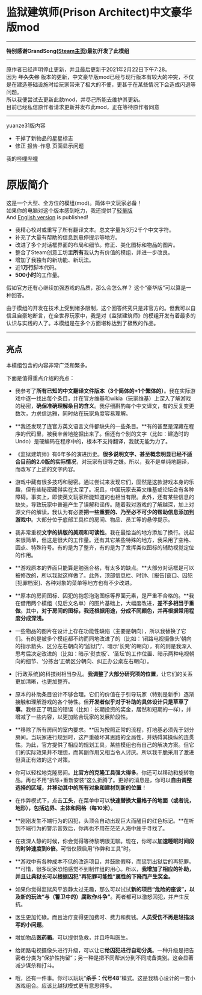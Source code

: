 # 监狱建筑师(Prison Architect)中文豪华版mod
***
**特别感谢GrandSong([Steam主页](https://steamcommunity.com/id/grandsong/))最初开发了此模组**
***
原作者已经声明停止更新，并且最后更新于2021年2月22日下午7:28。  
因为 ~~年久失修~~ 版本的更新，中文豪华版mod已经与现行版本有较大的冲突，不仅是在建造基础设施时给玩家带来了极大的不便，更甚于在某些情况下会造成闪退等问题。   
所以我便尝试去更新此款mod，并尽己所能去维护其更新。   
目前已经私信原作者请求更新并发布此mod，正在等待原作者同意  
***
yuanze31版内容
* 干掉了新物品的星星标志
* 修正 报告-作息 页面显示问题  

我的[哔哩哔哩](https://space.bilibili.com/74882786)

# 原版简介

这是一个大型、全方位的模组(mod)。简体中文玩家必备！  
如果你的电脑对这个版本感到吃力，我还提供了[轻量版](http://steamcommunity.com/sharedfiles/filedetails/?id=834247585)  
And [English version](http://steamcommunity.com/sharedfiles/filedetails/?id=830937667) is published!  

* 我精心校对或重写了所有翻译文本。总文字量为3万2千个中文字符。  
* 补充了大量有帮助的信息到悬停提示等地方。  
* 改进了多个对话框界面的布局和细节。修正、美化图标和物品的图片。  
* 整合了Steam创意工坊里**所有**我认为有价值的模组，并进一步改良。  
* 增加了我独有的新功能、新玩法。  
* 近**1万行**脚本代码。  
* **500小时**的工作量。   

假如官方还有心继续加强游戏的品质，那么会怎么样？
这个“豪华版”可以算是一种回答。

由于模组的开发在技术上受到诸多限制，这个回答终究只是非官方的。但我可以自信且自豪地断言，在全世界玩家中，我是对《监狱建筑师》的模组开发有着最多的认识与实践的人了。本模组是在多个方面堪称达到了极致的作品。


***
## 亮点
本模组包含的内容非常广泛和繁多。  

下面是值得重点介绍的亮点：   

* 我参考了**所有已知的中文翻译文件版本（3个简体的+1个繁体的）**。我在实际游戏中逐一找出每个条目，并在官方维基和wikia（玩家维基）上深入了解游戏的秘密，**确保准确理解条目的含义**。我仔细斟酌每个中文译文，有的反复变更数次，力求信达雅，同时站在玩家角度容易理解。  

* **我还发现了连官方英文语言文件都缺失的一些条目。**有的甚至是深藏在程序的代码里，被我辛苦地挖掘出来了。但还有个别的文字（比如：建造时的Undo）是硬编码在程序中的，根本不支持翻译，我就无能为力了。  

* 《监狱建筑师》有6年多的演进历史。**很多说明文字、甚至概念明显已经不适合目前的2.0版的实际情况**，对玩家有误导之嫌。所以，我不是单纯地翻译，而改写了上述的文字内容。  

* 游戏中藏有很多技巧和秘密。通过尝试来发现它们，固然是这款游戏本身的乐趣，但有些秘密藏得实在太深了。况且，中国玩家去英文维基或论坛会有各种障碍。事实上，即使英文玩家所能知道的也相当有限。此外，还有某些信息的缺失，导致玩家中普遍产生了误解和谣传。随着我对游戏的了解越深，加上对源文件的解读，我认为有必要**把一些重要的、乃至必不可少的帮助信息添加到游戏中**。大部分位于底部工具栏的房间、物品、员工等的悬停提示。  

* 我非常重视**文字的排版的美观和可读性**。我在最恰当的地方添加了换行。说起来很简单，但这是很大的工作量。还有其它某些特殊的地方，我采用了空格、圆点、特殊符号。有的是为了整齐，有的是为了发挥类似图标的辅助视觉定位的作用。  
* **游戏原本的界面只能算是勉强合格，有太多的缺点。**大部分对话框是可以被修改的，所以我就这样做了。此外，顶部信息栏、时钟、[报告]窗口、囚犯[犯罪档案]、各种对象的菜单等地方也有不少改进。  

* **原本的房间图标、囚犯的抱怨泡泡图标等界面元素，是严重不合格的。**我在借用两个模组（见后文名单）的图片基础上，大幅度改进，**差不多相当于重做**。其中，**对于房间的图标，我还根据用途，分成不同颜色，并再根据常用程度分成深浅。**  

* 一些物品的图片在设计上存在功能性缺陷（主要是朝向），所以我替换了它们。有的是被多个模组都不约而同地改进了的（比如：‘闭路电视摄像头’朝向的指示箭头、区分左右朝向的‘监狱门’、暗示‘长凳’的朝向），有的则是我深入思考后决定改进的（比如：暗示‘熨衣板’、‘圣坛’的工作位置、暗示两种电视朝向的细节、‘分拣台’正确区分朝向、纠正办公桌左右朝向）。  

* [行政系统]的科技树相当杂乱。**我调整了大部分研究项的位置**，让它们的关系更加清晰，也更加整齐。  

* 原本的补助条目设计不够合理。它们的价值在于引导玩家（特别是新手）逐渐接触和理解游戏的各个特性。但**开发者似乎对于补助的具体设计只是草草了事**。我修正了明显的错误（比如：长期投资的奖金，居然和短期的一样），并增减了一些内容，以更加贴合玩家的发展阶段性。  

* **移除了所有房间的室内要求。**因为按照正常的流程，打地基必须先于划分房间。当玩家进行规划时，这严重破坏其思路的全局性，并妨碍其操纵的连贯性。为此，官方提供了相应的规划工具，某些模组也有自己的解决方案。但它们的实际效果并不理想，而其副作用又相当令人讨厌。所以我干脆采用了激进但真正有效的这个对策。  

* 你可以轻松地克隆房间。**比官方的克隆工具强大得多**。你还可以移动和旋转物品。再也不用“拆除+重新安装”这么折腾了。更好的消息是，你可以**自由调整选择的区域，并移动其中的所有对象和建材到新的位置**！  

* 在作弊模式下，点击**工头**，在菜单中可以**快速替换大量格子的地面（或者说，地形），包括边界、主体和网格（每10米）**。  

* **刚刚发生不端行为的囚犯，头顶会自动出现巨大而醒目的红色标记。**在听到不端行为的警示音效后，你再也不用在茫茫人海中疲于寻找了。  

* 在夜深人静的时候，你会觉得等待黎明很无聊。现在，你可以**加速睡眠时间段的时钟速度到6倍**。可惜仅限启用“作弊和工具”时。  

* **游戏中有各种成本不低的改造项目，并鼓励假释，而惩罚出狱后的再犯罪。**可惜，很多玩家恐怕感觉不到制作组的用心。所以，**我增加了相应的补助，并且让典狱长可以根据囚犯“再犯罪可能性”属性的下降而产生奖金。**  

* 如果你觉得监狱风平浪静太过无趣，那么可以试试**新的项目“危险的座谈”，以及新的玩法“与（警卫中的）腐败作斗争”**。两者都可以激怒囚犯，并产生反抗。  

* 医生更加忙碌。而且治疗变得更加费时、费力和费钱。**人员受伤不再是轻描淡写的小问题**。  

* 增加物品**医药箱**。可以提供急救，并且呼叫医生。  

* 给闭路电视摄像头进行升级，可以让它**给囚犯进行自动分类**。一种升级是把告密者分类为“保护性拘留”；另一种是把不同帮派分到不同戒备类别。这会显著减少谋杀和打斗。  

* 哦，还有一件事。你可以玩玩“**杀手：代号48**”模式。这是我精心设计的一套小游戏组合。应该比越狱模式更有意思得多。  
